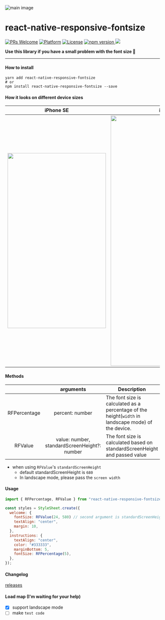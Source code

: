 <img src="images/main.png" alt="main image">

# react-native-responsive-fontsize

[![PRs Welcome](https://img.shields.io/badge/PRs-Welcome-brightgreen.svg)](https://github.com/heyman333/react-native-responsive-fontSize/pulls)
[![Platform](https://img.shields.io/badge/platform-react--native-lightgrey.svg)](http://facebook.github.io/react-native/)
[![License](https://img.shields.io/badge/license-MIT-blue.svg)](https://github.com/heyman333/react-native-responsive-fontSize/blob/master/LICENSE)
<a href="https://www.npmjs.com/package/react-native-responsive-fontsize">
<img alt="npm version" src="http://img.shields.io/npm/v/react-native-responsive-fontsize.svg?style=flat-square">
</a>
<a href="https://www.npmjs.com/package/react-native-responsive-fontsize">
<img src="http://img.shields.io/npm/dm/react-native-responsive-fontsize.svg?style=flat-square">
</a>

<strong>Use this library if you have a small problem with the font size 🎉</strong>

<hr />

#### How to install

```shell
yarn add react-native-responsive-fontsize
# or
npm install react-native-responsive-fontsize --save
```

#### How it looks on different device sizes

|                                                               iPhone SE                                                                |                                                               iPhone X                                                                |
| :------------------------------------------------------------------------------------------------------------------------------------: | :-----------------------------------------------------------------------------------------------------------------------------------: |
| <img src="https://raw.githubusercontent.com/heyman333/react-native-responsive-fontSize/master/images/SE.png" width="320" height="568"> | <img src="https://raw.githubusercontent.com/heyman333/react-native-responsive-fontSize/master/images/X.png" width="385" height="812"> |

#### Methods

|              |                  arguments                   | Description                                                                                         |
| :----------: | :------------------------------------------: | --------------------------------------------------------------------------------------------------- |
| RFPercentage |               percent: number                | The font size is calculated as a percentage of the height(`width` in landscape mode) of the device. |
|   RFValue    | value: number, standardScreenHeight?: number | The font size is calculated based on standardScreenHeight and passed value                          |

- when using `RFValue`'s `standardScreenHeight`
  - default standardScreenHeight is `680`
  - In landscape mode, please pass the `screen width`

#### Usage

```js
import { RFPercentage, RFValue } from "react-native-responsive-fontsize";

const styles = StyleSheet.create({
  welcome: {
    fontSize: RFValue(24, 580) // second argument is standardScreenHeight(optional),
    textAlign: "center",
    margin: 10,
  },
  instructions: {
    textAlign: "center",
    color: "#333333",
    marginBottom: 5,
    fontSize: RFPercentage(5),
  },
});
```

#### Changelog

[releases](https://github.com/heyman333/react-native-responsive-fontSize/releases)

#### Load map (I'm waiting for your help)

- [x] support landscape mode
- [ ] make `test code`
